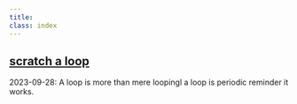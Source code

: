 ```yaml
---
title:
class: index
---
```



## [scratch a loop](/log/2023/000/)


2023-09-28: A loop is more than mere loopingl a loop is periodic reminder it works. 

